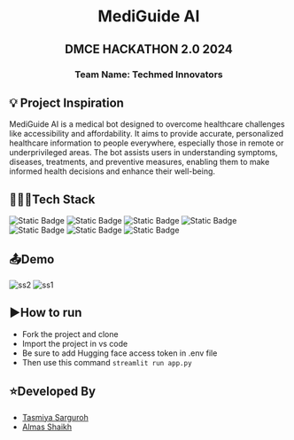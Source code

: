 <div align="center">

# MediGuide AI

## DMCE HACKATHON 2.0 2024

### Team Name: Techmed Innovators

</div>

## :bulb: Project Inspiration 

MediGuide AI is a medical bot designed to overcome healthcare challenges like accessibility and affordability. It aims to provide accurate, personalized healthcare information to people everywhere, especially those in remote or underprivileged areas. The bot assists users in understanding symptoms, diseases, treatments, and preventive measures, enabling them to make informed health decisions and enhance their well-being.

## 👩🏻‍💻Tech Stack

![Static Badge](https://img.shields.io/badge/python-yellow)
![Static Badge](https://img.shields.io/badge/LangChain-green)
![Static Badge](https://img.shields.io/badge/pinecone-grey)
![Static Badge](https://img.shields.io/badge/faiss-green)
![Static Badge](https://img.shields.io/badge/hugging_face-transformers-yellow)
![Static Badge](https://img.shields.io/badge/pypdf-red)
![Static Badge](https://img.shields.io/badge/streamlit-red)

## 📤Demo
![ss2](https://github.com/Sarguroh20/MediGuide-AI/assets/116432233/55f1462a-6b16-483e-a848-c7ed856dfbfa)
![ss1](https://github.com/Sarguroh20/MediGuide-AI/assets/116432233/04d0a31e-137a-4af0-8fb6-f27dd047f31f)

## ▶️How to run
- Fork the project and clone
- Import the project in vs code
- Be sure to add Hugging face access token in .env file
- Then use this command ``` streamlit run app.py ```

## ⭐Developed By
* [Tasmiya Sarguroh](https://github.com/Sarguroh20)
* [Almas Shaikh](https://github.com/Almas456)

